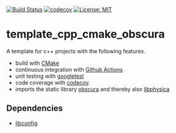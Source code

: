 [![Build Status](https://github.com/temken/template_cpp_cmake_obscura/workflows/Build%20Status/badge.svg)](https://github.com/temken/template_cpp_cmake_obscura/actions)
[![codecov](https://codecov.io/gh/temken/template_cpp_cmake_obscura/branch/master/graph/badge.svg)](https://codecov.io/gh/temken/template_cpp_cmake_obscura)
[![License: MIT](https://img.shields.io/badge/License-MIT-blue.svg)](https://opensource.org/licenses/MIT)

# template_cpp_cmake_obscura
A template for c++ projects with the following features.

- build with [CMake](https://cmake.org/)
- continuous integration with [Github Actions](https://github.com/actions)
- unit testing with [googletest](https://github.com/google/googletest)
- code coverage with [codecov](https://codecov.io/).
- imports the static library [obscura](https://github.com/temken/obscura) and thereby also [libphysica](https://github.com/temken/libphysica)


## Dependencies

- [libconfig](https://github.com/hyperrealm/libconfig)